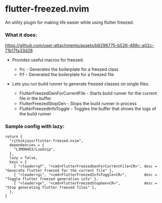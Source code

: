 # flutter-freezed.nvim
An utility plugin for making life easier while using flutter freezed.

### What it does:

https://github.com/user-attachments/assets/b8298775-b526-488c-a02c-71b17fa33d28

- Provides useful macros for freezed.
    - frc - Generates the boilerplate for a freezed class
    - frf - Generated the boilerplate for a freezed file

- Lets you run build runner to generate freezed classes on single files.
    - FlutterFreezedGenForCurrentFile - Starts build runner for the current file in the buffer
    - FlutterFreezedStopGen - Stops the build runner in process
    - FlutterFreezedInfoToggle - Toggles the buffer that shows the logs of the build runner

### Sample config with lazy:
```
return {
  "rithikjain/flutter-freezed.nvim",
  dependencies = {
    "L3MON4D3/LuaSnip",
  },
  lazy = false,
  keys = {
    { "<leader>gf", "<cmd>FlutterFreezedGenForCurrentFile<CR>", desc = "Generate flutter freezed for the current file" },
    { "<leader>gi", "<cmd>FlutterFreezedInfoToggle<CR>",        desc = "Toggle flutter freezed generation info" },
    { "<leader>gx", "<cmd>FlutterFreezedStopGen<CR>",           desc = "Stop generating flutter freezed files" },
  },
}

```
